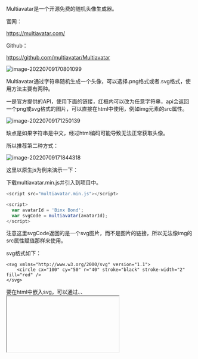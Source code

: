 Multiavatar是一个开源免费的随机头像生成器。

官网：

https://multiavatar.com/

Github：

https://github.com/multiavatar/Multiavatar

![image-20220709170801099](https://cdn.jsdelivr.net/gh/Brandoooon/myBlog/docs/CI/img/image-20220709170801099.png)

Multiavatar通过字符串随机生成一个头像，可以选择.png格式或者.svg格式，使用方法主要有两种。

一是官方提供的API，使用下面的链接，红框内可以改为任意字符串，api会返回一个png或svg格式的图片，可以直接在html中使用，例如img元素的src属性。

![image-20220709171250139](D:\ResilioSync\myBlog\docs\front\img\image-20220709171250139.png)

缺点是如果字符串是中文，经过html编码可能导致无法正常获取头像。

所以推荐第二种方式：

![image-20220709171844318](https://cdn.jsdelivr.net/gh/Brandoooon/myBlog/docs/CI/img/image-20220709171844318.png)

这里以原生js为例来演示一下：

下载multiavatar.min.js并引入到项目中。

````javascript
<script src="multiavatar.min.js"></script>

<script>
  var avatarId = 'Binx Bond';
  var svgCode = multiavatar(avatarId);
</script>
````

注意这里svgCode返回的是一个svg图片，而不是图片的链接，所以无法像img的src属性赋值那样来使用。

svg格式如下：

````
<svg xmlns="http://www.w3.org/2000/svg" version="1.1">
    <circle cx="100" cy="50" r="40" stroke="black" stroke-width="2" fill="red" /> 
</svg>
````

要在html中嵌入svg，可以通过<embed>、<object>、<iframe>标签，也可以直接在HTML嵌入svg代码，例如：

````
<div>
    <svg xmlns="http://www.w3.org/2000/svg" version="1.1">
        <circle cx="100" cy="50" r="40" stroke="black" stroke-width="2" fill="red" /> 
    </svg>
</div>
````

在我的项目中，我为这个div容器添加了一个name属性，用于接收用户名，然后通过用户名来生成不同的头像，代码如下：

````
<div class="avatar" th:name="${plan.createdBy}"></div>
````

````javascript
function refreshAvatar() {
    var avatars = document.querySelectorAll('.avatar');
    avatars.forEach(function (avatar) {
        let creatorName = avatar.getAttribute('name');
        let svgCode = multiavatar(creatorName);
        $(avatar).html(svgCode)
    })
}
````

效果如下：

![image-20220709172810413](https://cdn.jsdelivr.net/gh/Brandoooon/myBlog/docs/CI/img/image-20220709172810413.png)